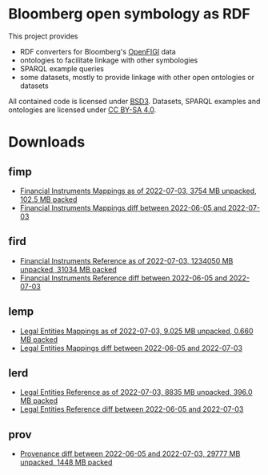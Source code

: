 Bloomberg open symbology as RDF
===============================

This project provides

- RDF converters for Bloomberg's [OpenFIGI][1] data
- ontologies to facilitate linkage with other symbologies
- SPARQL example queries
- some datasets, mostly to provide linkage with other open ontologies or datasets

All contained code is licensed under [BSD3][2].  Datasets, SPARQL examples and
ontologies are licensed under [CC BY-SA 4.0][3].


Downloads
=========

fimp
----

- [Financial Instruments Mappings as of 2022-07-03, 3754 MB unpacked, 102.5 MB packed](https://yadi.sk/d/Y9Dl8t7xpF9Huw)
- [Financial Instruments Mappings diff between 2022-06-05 and 2022-07-03](https://yadi.sk/d/f5meY4DojluBOg)

fird
----

- [Financial Instruments Reference as of 2022-07-03, 1234050 MB unpacked, 31034 MB packed](https://yadi.sk/d/OcyWyWWWU4wn9A)
- [Financial Instruments Reference diff between 2022-06-05 and 2022-07-03](https://yadi.sk/d/LMpjUycCxhtNBw)

lemp
----

- [Legal Entities Mappings as of 2022-07-03, 9.025 MB unpacked, 0.660 MB packed](https://yadi.sk/d/0wdtzfAG2rO5lQ)
- [Legal Entities Mappings diff between 2022-06-05 and 2022-07-03](https://yadi.sk/d/ogKWwv0Rw5MXKw)

lerd
----

- [Legal Entities Reference as of 2022-07-03, 8835 MB unpacked, 396.0 MB packed](https://yadi.sk/d/CquP9tJBdRERpg)
- [Legal Entities Reference diff between 2022-06-05 and 2022-07-03](https://yadi.sk/d/97db1e1Nj9HG9g)

prov
----
- [Provenance diff between 2022-06-05 and 2022-07-03, 29777 MB unpacked, 1448 MB packed](https://yadi.sk/d/TLdxiNmmGkWkQA)


  [1]: http://openfigi.com/
  [2]: http://opensource.org/licenses/BSD-3-Clause
  [3]: http://creativecommons.org/licenses/by-sa/4.0/
  [4]: http://datahub.io/dataset/figi
